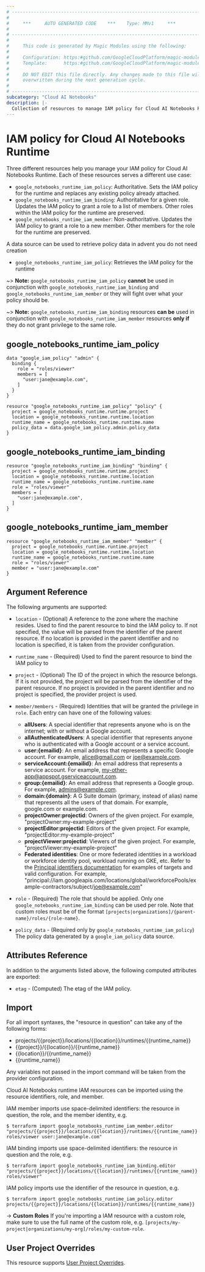 ```yaml
---
# ----------------------------------------------------------------------------
#
#     ***     AUTO GENERATED CODE    ***    Type: MMv1     ***
#
# ----------------------------------------------------------------------------
#
#     This code is generated by Magic Modules using the following:
#
#     Configuration: https:#github.com/GoogleCloudPlatform/magic-modules/tree/main/mmv1/products/notebooks/Runtime.yaml
#     Template:      https:#github.com/GoogleCloudPlatform/magic-modules/tree/main/mmv1/templates/terraform/resource_iam.html.markdown.tmpl
#
#     DO NOT EDIT this file directly. Any changes made to this file will be
#     overwritten during the next generation cycle.
#
# ----------------------------------------------------------------------------
subcategory: "Cloud AI Notebooks"
description: |-
  Collection of resources to manage IAM policy for Cloud AI Notebooks Runtime
---
```


# IAM policy for Cloud AI Notebooks Runtime

Three different resources help you manage your IAM policy for Cloud AI Notebooks Runtime. Each of these resources serves a different use case:

* `google_notebooks_runtime_iam_policy`: Authoritative. Sets the IAM policy for the runtime and replaces any existing policy already attached.
* `google_notebooks_runtime_iam_binding`: Authoritative for a given role. Updates the IAM policy to grant a role to a list of members. Other roles within the IAM policy for the runtime are preserved.
* `google_notebooks_runtime_iam_member`: Non-authoritative. Updates the IAM policy to grant a role to a new member. Other members for the role for the runtime are preserved.

A data source can be used to retrieve policy data in advent you do not need creation

* `google_notebooks_runtime_iam_policy`: Retrieves the IAM policy for the runtime

~> **Note:** `google_notebooks_runtime_iam_policy` **cannot** be used in conjunction with `google_notebooks_runtime_iam_binding` and `google_notebooks_runtime_iam_member` or they will fight over what your policy should be.

~> **Note:** `google_notebooks_runtime_iam_binding` resources **can be** used in conjunction with `google_notebooks_runtime_iam_member` resources **only if** they do not grant privilege to the same role.



## google_notebooks_runtime_iam_policy

```hcl
data "google_iam_policy" "admin" {
  binding {
    role = "roles/viewer"
    members = [
      "user:jane@example.com",
    ]
  }
}

resource "google_notebooks_runtime_iam_policy" "policy" {
  project = google_notebooks_runtime.runtime.project
  location = google_notebooks_runtime.runtime.location
  runtime_name = google_notebooks_runtime.runtime.name
  policy_data = data.google_iam_policy.admin.policy_data
}
```

## google_notebooks_runtime_iam_binding

```hcl
resource "google_notebooks_runtime_iam_binding" "binding" {
  project = google_notebooks_runtime.runtime.project
  location = google_notebooks_runtime.runtime.location
  runtime_name = google_notebooks_runtime.runtime.name
  role = "roles/viewer"
  members = [
    "user:jane@example.com",
  ]
}
```

## google_notebooks_runtime_iam_member

```hcl
resource "google_notebooks_runtime_iam_member" "member" {
  project = google_notebooks_runtime.runtime.project
  location = google_notebooks_runtime.runtime.location
  runtime_name = google_notebooks_runtime.runtime.name
  role = "roles/viewer"
  member = "user:jane@example.com"
}
```


## Argument Reference

The following arguments are supported:

* `location` - (Optional) A reference to the zone where the machine resides. Used to find the parent resource to bind the IAM policy to. If not specified,
  the value will be parsed from the identifier of the parent resource. If no location is provided in the parent identifier and no
  location is specified, it is taken from the provider configuration.
* `runtime_name` - (Required) Used to find the parent resource to bind the IAM policy to

* `project` - (Optional) The ID of the project in which the resource belongs.
    If it is not provided, the project will be parsed from the identifier of the parent resource. If no project is provided in the parent identifier and no project is specified, the provider project is used.

* `member/members` - (Required) Identities that will be granted the privilege in `role`.
  Each entry can have one of the following values:
  * **allUsers**: A special identifier that represents anyone who is on the internet; with or without a Google account.
  * **allAuthenticatedUsers**: A special identifier that represents anyone who is authenticated with a Google account or a service account.
  * **user:{emailid}**: An email address that represents a specific Google account. For example, alice@gmail.com or joe@example.com.
  * **serviceAccount:{emailid}**: An email address that represents a service account. For example, my-other-app@appspot.gserviceaccount.com.
  * **group:{emailid}**: An email address that represents a Google group. For example, admins@example.com.
  * **domain:{domain}**: A G Suite domain (primary, instead of alias) name that represents all the users of that domain. For example, google.com or example.com.
  * **projectOwner:projectid**: Owners of the given project. For example, "projectOwner:my-example-project"
  * **projectEditor:projectid**: Editors of the given project. For example, "projectEditor:my-example-project"
  * **projectViewer:projectid**: Viewers of the given project. For example, "projectViewer:my-example-project"
  * **Federated identities**: One or more federated identities in a workload or workforce identity pool, workload running on GKE, etc. Refer to the [Principal identifiers documentation](https://cloud.google.com/iam/docs/principal-identifiers#allow) for examples of targets and valid configuration. For example, "principal://iam.googleapis.com/locations/global/workforcePools/example-contractors/subject/joe@example.com"

* `role` - (Required) The role that should be applied. Only one
    `google_notebooks_runtime_iam_binding` can be used per role. Note that custom roles must be of the format
    `[projects|organizations]/{parent-name}/roles/{role-name}`.

* `policy_data` - (Required only by `google_notebooks_runtime_iam_policy`) The policy data generated by
  a `google_iam_policy` data source.

## Attributes Reference

In addition to the arguments listed above, the following computed attributes are
exported:

* `etag` - (Computed) The etag of the IAM policy.

## Import

For all import syntaxes, the "resource in question" can take any of the following forms:

* projects/{{project}}/locations/{{location}}/runtimes/{{runtime_name}}
* {{project}}/{{location}}/{{runtime_name}}
* {{location}}/{{runtime_name}}
* {{runtime_name}}

Any variables not passed in the import command will be taken from the provider configuration.

Cloud AI Notebooks runtime IAM resources can be imported using the resource identifiers, role, and member.

IAM member imports use space-delimited identifiers: the resource in question, the role, and the member identity, e.g.
```
$ terraform import google_notebooks_runtime_iam_member.editor "projects/{{project}}/locations/{{location}}/runtimes/{{runtime_name}} roles/viewer user:jane@example.com"
```

IAM binding imports use space-delimited identifiers: the resource in question and the role, e.g.
```
$ terraform import google_notebooks_runtime_iam_binding.editor "projects/{{project}}/locations/{{location}}/runtimes/{{runtime_name}} roles/viewer"
```

IAM policy imports use the identifier of the resource in question, e.g.
```
$ terraform import google_notebooks_runtime_iam_policy.editor projects/{{project}}/locations/{{location}}/runtimes/{{runtime_name}}
```

-> **Custom Roles** If you're importing a IAM resource with a custom role, make sure to use the
 full name of the custom role, e.g. `[projects/my-project|organizations/my-org]/roles/my-custom-role`.

## User Project Overrides

This resource supports [User Project Overrides](https://registry.terraform.io/providers/hashicorp/google/latest/docs/guides/provider_reference#user_project_override).
